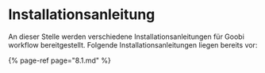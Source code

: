 # Installationsanleitung

An dieser Stelle werden verschiedene Installationsanleitungen für Goobi workflow bereitgestellt. Folgende Installationsanleitungen liegen bereits vor:

{% page-ref page="8.1.md" %}